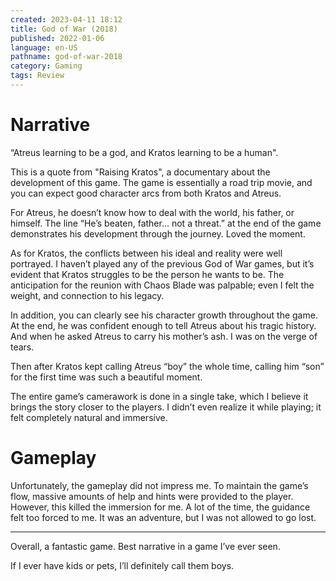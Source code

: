 ```yaml
---
created: 2023-04-11 18:12
title: God of War (2018)
published: 2022-01-06
language: en-US
pathname: god-of-war-2018
category: Gaming
tags: Review
---
```


# Narrative

“Atreus learning to be a god, and Kratos learning to be a human".

This is a quote from "Raising Kratos", a documentary about the development of this game. The game is essentially a road trip movie, and you can expect good character arcs from both Kratos and Atreus.

For Atreus, he doesn’t know how to deal with the world, his father, or himself. The line “He’s beaten, father... not a threat.” at the end of the game demonstrates his development through the journey. Loved the moment.

As for Kratos, the conflicts between his ideal and reality were well portrayed. I haven’t played any of the previous God of War games, but it’s evident that Kratos struggles to be the person he wants to be. The anticipation for the reunion with Chaos Blade was palpable; even I felt the weight, and connection to his legacy.

In addition, you can clearly see his character growth throughout the game. At the end, he was confident enough to tell Atreus about his tragic history. And when he asked Atreus to carry his mother’s ash. I was on the verge of tears.

Then after Kratos kept calling Atreus “boy” the whole time, calling him “son” for the first time was such a beautiful moment.

The entire game’s camerawork is done in a single take, which I believe it brings the story closer to the players. I didn’t even realize it while playing; it felt completely natural and immersive.

# Gameplay

Unfortunately, the gameplay did not impress me. To maintain the game’s flow, massive amounts of help and hints were provided to the player. However, this killed the immersion for me. A lot of the time, the guidance felt too forced to me. It was an adventure, but I was not allowed to go lost.

---

Overall, a fantastic game. Best narrative in a game I’ve ever seen.

If I ever have kids or pets, I’ll definitely call them boys.
